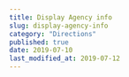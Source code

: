 ```yaml
---
title: Display Agency info
slug: display-agency-info
category: "Directions"
published: true
date: 2019-07-10
last_modified_at: 2019-07-12
---
```


